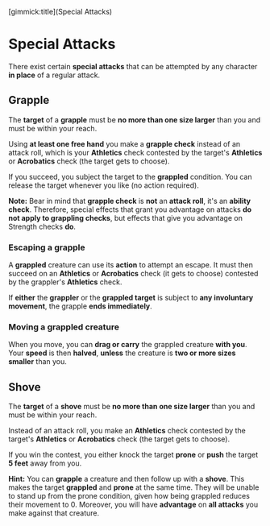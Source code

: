 [gimmick:title](Special Attacks)

# Special Attacks

There exist certain **special attacks** that can be attempted by any character **in place** of a regular attack.

## Grapple

The **target** of a **grapple** must be **no more than one size larger** than you and must be within your reach.

Using **at least one free hand** you make a **grapple check** instead of an attack roll, which is your **Athletics** check contested by the target's **Athletics** or **Acrobatics** check (the target gets to choose).

If you succeed, you subject the target to the **grappled** condition. You can release the target whenever you like (no action required).

**Note:** Bear in mind that **grapple check** is **not** an **attack roll**, it's an **ability check**. Therefore, special effects that grant you advantage on attacks **do not apply to grappling checks**, but effects that give you advantage on Strength checks **do**.

### Escaping a grapple

A **grappled** creature can use its **action** to attempt an escape. It must then succeed on an **Athletics** or **Acrobatics** check (it gets to choose) contested by the grappler's **Athletics** check.

If **either** the **grappler** or the **grappled target** is subject to **any involuntary movement**, the grapple **ends immediately**.

### Moving a grappled creature

When you move, you can **drag or carry** the grappled creature **with you**. Your **speed** is then **halved**, **unless** the creature is **two or more sizes smaller** than you.

## Shove

The **target** of a **shove** must be **no more than one size larger** than you and must be within your reach.

Instead of an attack roll, you make an **Athletics** check contested by the target's **Athletics** or **Acrobatics** check (the target gets to choose).

If you win the contest, you either knock the target **prone** or **push** the target **5 feet** away from you.

**Hint:** You can **grapple** a creature and then follow up with a **shove**. This makes the target **grappled** and **prone** at the same time. They will be unable to stand up from the prone condition, given how being grappled reduces their movement to 0. Moreover, you will have **advantage** on **all attacks** you make against that creature.